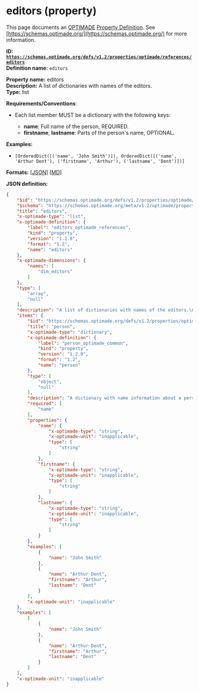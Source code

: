 # editors (property)

This page documents an [OPTIMADE](https://www.optimade.org/) [Property Definition](https://schemas.optimade.org/#definitions). See [https://schemas.optimade.org/](https://schemas.optimade.org/) for more information.

**ID: [`https://schemas.optimade.org/defs/v1.2/properties/optimade/references/editors`](https://schemas.optimade.org/defs/v1.2/properties/optimade/references/editors.md)**  
**Definition name:** `editors`

**Property name:** editors  
**Description:** A list of dictionaries with names of the editors.  
**Type:** list  

**Requirements/Conventions**:

- Each list member MUST be a dictionary with the following keys:

  - **name**: Full name of the person, REQUIRED.
  - **firstname**, **lastname**: Parts of the person's name, OPTIONAL.

**Examples:**

- `[OrderedDict([('name', 'John Smith')]), OrderedDict([('name', 'Arthur Dent'), ('firstname', 'Arthur'), ('lastname', 'Dent')])]`

**Formats:** [[JSON](editors.json)] [[MD](editors.md)]

**JSON definition:**

``` json
{
    "$id": "https://schemas.optimade.org/defs/v1.2/properties/optimade/references/editors",
    "$schema": "https://schemas.optimade.org/meta/v1.2/optimade/property_definition.json",
    "title": "editors",
    "x-optimade-type": "list",
    "x-optimade-definition": {
        "label": "editors_optimade_references",
        "kind": "property",
        "version": "1.2.0",
        "format": "1.2",
        "name": "editors"
    },
    "x-optimade-dimensions": {
        "names": [
            "dim_editors"
        ]
    },
    "type": [
        "array",
        "null"
    ],
    "description": "A list of dictionaries with names of the editors.\n\n**Requirements/Conventions**:\n\n- Each list member MUST be a dictionary with the following keys:\n\n  - **name**: Full name of the person, REQUIRED.\n  - **firstname**, **lastname**: Parts of the person's name, OPTIONAL.",
    "items": {
        "$id": "https://schemas.optimade.org/defs/v1.2/properties/optimade/common/person",
        "title": "person",
        "x-optimade-type": "dictionary",
        "x-optimade-definition": {
            "label": "person_optimade_common",
            "kind": "property",
            "version": "1.2.0",
            "format": "1.2",
            "name": "person"
        },
        "type": [
            "object",
            "null"
        ],
        "description": "A dictionary with name information about a person.\n\n**Requirements/Conventions**:\n\n- The dictionary MUST adhere to the following format:\n\n  - **name**: Full name of the person, REQUIRED.\n  - **firstname**, **lastname**: Parts of the person's name, OPTIONAL.",
        "required": [
            "name"
        ],
        "properties": {
            "name": {
                "x-optimade-type": "string",
                "x-optimade-unit": "inapplicable",
                "type": [
                    "string"
                ]
            },
            "firstname": {
                "x-optimade-type": "string",
                "x-optimade-unit": "inapplicable",
                "type": [
                    "string"
                ]
            },
            "lastname": {
                "x-optimade-type": "string",
                "x-optimade-unit": "inapplicable",
                "type": [
                    "string"
                ]
            }
        },
        "examples": [
            {
                "name": "John Smith"
            },
            {
                "name": "Arthur Dent",
                "firstname": "Arthur",
                "lastname": "Dent"
            }
        ],
        "x-optimade-unit": "inapplicable"
    },
    "examples": [
        [
            {
                "name": "John Smith"
            },
            {
                "name": "Arthur Dent",
                "firstname": "Arthur",
                "lastname": "Dent"
            }
        ]
    ],
    "x-optimade-unit": "inapplicable"
}
```